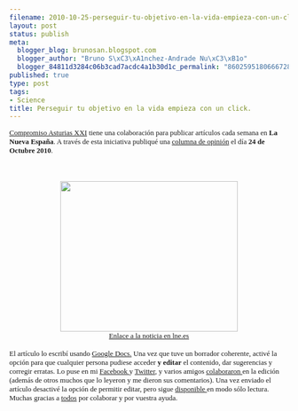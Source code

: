 ```yaml
--- 
filename: 2010-10-25-perseguir-tu-objetivo-en-la-vida-empieza-con-un-click-2.md
layout: post
status: publish
meta: 
  blogger_blog: brunosan.blogspot.com
  blogger_author: "Bruno S\xC3\xA1nchez-Andrade Nu\xC3\xB1o"
  blogger_84811d3284c06b3cad7acdc4a1b30d1c_permalink: "8602595180666728908"
published: true
type: post
tags: 
- Science
title: Perseguir tu objetivo en la vida empieza con un click.
---
```

<span class="Apple-style-span" style="font-size:13px;"><span class="Apple-style-span" style="color:black;"><a href="http://www.compromisoasturiasxxi.es/" style="font-family:Verdana;">Compromiso Asturias XXI</a></span></span><span class="Apple-style-span" style="font-family:Verdana;font-size:13px;">&nbsp;tiene una colaboración para publicar artículos cada semana en&nbsp;</span><span class="Apple-style-span" style="font-family:Verdana;font-size:13px;"><b>La Nueva España</b></span><span class="Apple-style-span" style="font-family:Verdana;font-size:13px;">. A través de esta iniciativa publiqué una <a href="http://www.lne.es/opinion/2010/10/24/perseguir-objetivo-vida-empieza-click/984837.html">columna de opinión</a> el día</span><span class="Apple-style-span" style="font-family:Verdana;font-size:13px;">&nbsp;<b>24 de Octubre 2010</b>.</span><br /><span class="Apple-style-span" style="font-family:Verdana;font-size:13px;"><br /></span><br /><div class="separator" style="clear:both;text-align:center;"><a href="http://nasonurb.files.wordpress.com/2010/10/lne1.jpg" style="margin-left:1em;margin-right:1em;"><img border="0" height="271" src="http://nasonurb.files.wordpress.com/2010/10/lne1.jpg?w=300" width="320" /></a></div><div style="text-align:center;"><span class="Apple-style-span" style="font-family:Verdana;font-size:small;"><span class="Apple-style-span" style="font-size:13px;"><a href="http://www.lne.es/opinion/2010/10/24/perseguir-objetivo-vida-empieza-click/984837.html">Enlace a la noticia en lne.es</a></span></span></div><div style="text-align:center;"><span class="Apple-style-span" style="font-family:Verdana;font-size:small;"><br /></span></div><div style="text-align:left;"><span class="Apple-style-span" style="font-family:Verdana;font-size:small;"><span class="Apple-style-span" style="font-size:13px;">El artículo lo escribí usando&nbsp;<a href="http://goo.gl/v8tf">Google Docs.</a>&nbsp;Una vez que tuve un borrador coherente, activé la opción para que cualquier persona pudiese acceder&nbsp;<b>y editar</b>&nbsp;el contenido, dar sugerencias y corregir erratas. Lo puse en mi <a href="http://www.facebook.com/brunosan">Facebook </a>y <a href="http://www.twitter.com/brunosan">Twitter</a>, y varios amigos&nbsp;<a href="https://docs.google.com/Revs?id=0AYxJVrXz_YHIZHc3dGd2aF85OGY5OXhuYmcz&amp;tab=revlist&amp;authkey=CPeM8OYG">colaboraron&nbsp;</a>en la edición (además de otros muchos que lo leyeron y me dieron sus comentarios). Una vez enviado el artículo desactivé la opción de permitir editar, pero sigue&nbsp;<a href="http://goo.gl/v8tf">disponible&nbsp;</a>en modo sólo lectura. Muchas gracias a&nbsp;<a href="http://goo.gl/info/v8tf#week">todos</a>&nbsp;por colaborar y por vuestra ayuda.</span></span></div>
